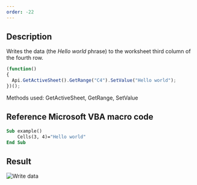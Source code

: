```yaml
---
order: -22
---
```


## Description

Writes the data (the *Hello world* phrase) to the worksheet third column of the fourth row.

<!-- This code snippet is shown in the screenshot. -->

<!-- eslint-skip -->

``` ts
(function()
{
  Api.GetActiveSheet().GetRange("C4").SetValue("Hello world");
})();
```

Methods used: GetActiveSheet, GetRange, SetValue

## Reference Microsoft VBA macro code

``` vb
Sub example()
    Cells(3, 4)="Hello world"
End Sub
```

## Result

![Write data](/assets/images/plugins/write-data-to-cell.png)
